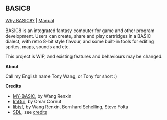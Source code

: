 ## BASIC8

[Why BASIC8?](https://my-basic.github.io/basic8/docs/why) | [Manual](https://my-basic.github.io/basic8/docs/manual)

BASIC8 is an integrated fantasy computer for game and other program development. Users can create, share and play cartridges in a BASIC dialect, with retro 8-bit style flavour, and some built-in tools for editing sprites, maps, sounds and etc.

This project is WIP, and existing features and behaviours may be changed.

**About**

Call my English name Tony Wang, or Tony for short :)

**Credits**

* [MY-BASIC](https://github.com/paladin-t/my_basic), by Wang Renxin
* [ImGui](https://github.com/ocornut/imgui/), by Omar Cornut
* [libtsf](https://github.com/paladin-t/libtsf/), by Wang Renxin, Bernhard Schelling, Steve Folta
* [SDL](https://www.libsdl.org/), see [credits](https://www.libsdl.org/credits.php)
